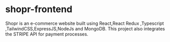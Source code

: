 # shopr-frontend
Shopr is an e-commerce website built using React,React Redux ,Typescript ,TailwindCSS,ExpressJS,NodeJs and MongoDB.
This project also integrates the STRIPE API for payment processes.

